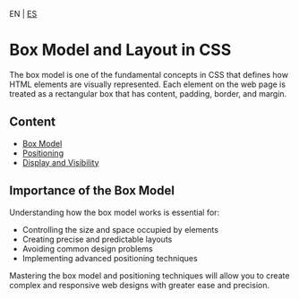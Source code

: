 <!-- MULTILANGUAJE MENU START -->
EN | [ES](https://lckpig.gitbook.io/es-practical-dev-handbook/css/box-model)
<!-- MULTILANGUAJE MENU END -->

# Box Model and Layout in CSS

The box model is one of the fundamental concepts in CSS that defines how HTML elements are visually represented. Each element on the web page is treated as a rectangular box that has content, padding, border, and margin.

## Content

- [Box Model](box-model.md)
- [Positioning](positioning.md)
- [Display and Visibility](display-and-visibility.md)

## Importance of the Box Model

Understanding how the box model works is essential for:

- Controlling the size and space occupied by elements
- Creating precise and predictable layouts
- Avoiding common design problems
- Implementing advanced positioning techniques

Mastering the box model and positioning techniques will allow you to create complex and responsive web designs with greater ease and precision. 
